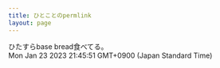 ```yaml
---
title: ひとことのpermlink
layout: page
---
```

<div class="box" dt="1674477951742">
  ひたすらbase bread食べてる。
  <div class="content is-small">Mon Jan 23 2023 21:45:51 GMT+0900 (Japan Standard Time)</div>
</div>